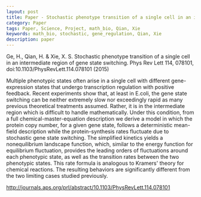 ```yaml
---
layout: post
title: Paper - Stochastic phenotype transition of a single cell in an intermediate region of gene state switching
category: Paper
tags: Paper, Science, Project, math_bio, Qian, Xie
keywords: math_bio, stochastic, gene_regulation, Qian, Xie
description: paper
---
```

Ge, H., Qian, H. & Xie, X. S. Stochastic phenotype transition of a single cell in an intermediate region of gene state switching. Phys Rev Lett 114, 078101, doi:10.1103/PhysRevLett.114.078101 (2015)

Multiple phenotypic states often arise in a single cell with different gene-expression states that undergo transcription regulation with positive feedback. Recent experiments show that, at least in E.coli, the gene state switching can be neither extremely slow nor exceedingly rapid as many previous theoretical treatments assumed. Rather, it is in the intermediate region which is difficult to handle mathematically. Under this condition, from a full chemical-master-equation description we derive a model in which the protein copy number, for a given gene state, follows a deterministic mean-field description while the protein-synthesis rates fluctuate due to stochastic gene state switching. The simplified kinetics yields a nonequilibrium landscape function, which, similar to the energy function for equilibrium fluctuation, provides the leading orders of fluctuations around each phenotypic state, as well as the transition rates between the two phenotypic states. This rate formula is analogous to Kramers' theory for chemical reactions. The resulting behaviors are significantly different from the two limiting cases studied previously.

<http://journals.aps.org/prl/abstract/10.1103/PhysRevLett.114.078101>